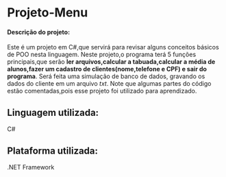 #  Projeto-Menu
#### Descrição do projeto:
Este é um projeto em C#,que servirá para revisar alguns conceitos básicos de POO nesta linguagem. Neste projeto,o programa terá 5 funções principais,que serão **ler arquivos,calcular a tabuada,calcular a média de alunos,fazer um cadastro de clientes(nome,telefone e CPF) e sair do programa**. Será feita uma simulação de banco de dados, gravando os dados do cliente em um arquivo *txt*. Note que algumas partes do código estão comentadas,pois esse projeto foi utilizado para aprendizado.
## Linguagem utilizada:
C#
## Plataforma utilizada:
.NET Framework

